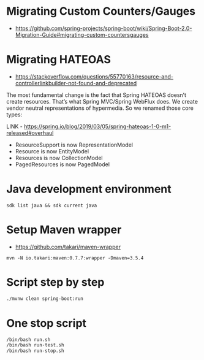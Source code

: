 # Migrating Custom Counters/Gauges 

- <https://github.com/spring-projects/spring-boot/wiki/Spring-Boot-2.0-Migration-Guide#migrating-custom-countersgauges>

# Migrating HATEOAS 

- <https://stackoverflow.com/questions/55770163/resource-and-controllerlinkbuilder-not-found-and-deprecated>

The most fundamental change is the fact that Spring HATEOAS doesn’t create resources. That’s what Spring MVC/Spring WebFlux does. We create vendor neutral representations of hypermedia. So we renamed those core types:

LINK - https://spring.io/blog/2019/03/05/spring-hateoas-1-0-m1-released#overhaul

- ResourceSupport is now RepresentationModel
- Resource is now EntityModel
- Resources is now CollectionModel
- PagedResources is now PagedModel

# Java development environment

`sdk list java && sdk current java`

# Setup Maven wrapper

- https://github.com/takari/maven-wrapper

`mvn -N io.takari:maven:0.7.7:wrapper -Dmaven=3.5.4`

# Script step by step

```bash
./mvnw clean spring-boot:run
```

# One stop script

```bash
/bin/bash run.sh
/bin/bash run-test.sh
/bin/bash run-stop.sh
```
